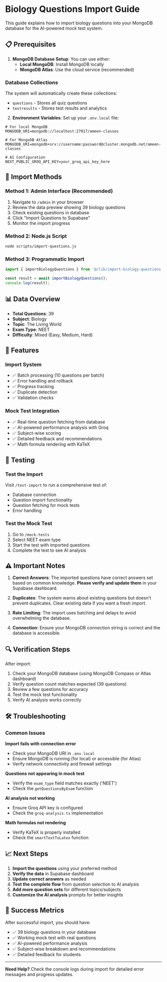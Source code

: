 # Biology Questions Import Guide

This guide explains how to import biology questions into your MongoDB database for the AI-powered mock test system.

## 📋 Prerequisites

1. **MongoDB Database Setup**: You can use either:
   - **Local MongoDB**: Install MongoDB locally
   - **MongoDB Atlas**: Use the cloud service (recommended)

### Database Collections
The system will automatically create these collections:
- `questions` - Stores all quiz questions
- `testresults` - Stores test results and analytics

2. **Environment Variables**: Set up your `.env.local` file:
```env
# For local MongoDB
MONGODB_URI=mongodb://localhost:27017/ameen-classes

# For MongoDB Atlas
MONGODB_URI=mongodb+srv://username:password@cluster.mongodb.net/ameen-classes

# AI Configuration
NEXT_PUBLIC_GROQ_API_KEY=your_groq_api_key_here
```

## 🚀 Import Methods

### Method 1: Admin Interface (Recommended)
1. Navigate to `/admin` in your browser
2. Review the data preview showing 39 biology questions
3. Check existing questions in database
4. Click "Import Questions to Supabase"
5. Monitor the import progress

### Method 2: Node.js Script
```bash
node scripts/import-questions.js
```

### Method 3: Programmatic Import
```typescript
import { importBiologyQuestions } from '@/lib/import-biology-questions';

const result = await importBiologyQuestions();
console.log(result);
```

## 📊 Data Overview

- **Total Questions**: 39
- **Subject**: Biology
- **Topic**: The Living World
- **Exam Type**: NEET
- **Difficulty**: Mixed (Easy, Medium, Hard)

## 🔧 Features

### Import System
- ✅ Batch processing (10 questions per batch)
- ✅ Error handling and rollback
- ✅ Progress tracking
- ✅ Duplicate detection
- ✅ Validation checks

### Mock Test Integration
- ✅ Real-time question fetching from database
- ✅ AI-powered performance analysis with Groq
- ✅ Subject-wise scoring
- ✅ Detailed feedback and recommendations
- ✅ Math formula rendering with KaTeX

## 🧪 Testing

### Test the Import
Visit `/test-import` to run a comprehensive test of:
- Database connection
- Question import functionality
- Question fetching for mock tests
- Error handling

### Test the Mock Test
1. Go to `/mock-tests`
2. Select NEET exam type
3. Start the test with imported questions
4. Complete the test to see AI analysis

## ⚠️ Important Notes

1. **Correct Answers**: The imported questions have correct answers set based on common knowledge. **Please verify and update them** in your Supabase dashboard.

2. **Duplicates**: The system warns about existing questions but doesn't prevent duplicates. Clear existing data if you want a fresh import.

3. **Rate Limiting**: The import uses batching and delays to avoid overwhelming the database.

4. **Connection**: Ensure your MongoDB connection string is correct and the database is accessible.

## 🔍 Verification Steps

After import:
1. Check your MongoDB database (using MongoDB Compass or Atlas dashboard)
2. Verify question count matches expected (39 questions)
3. Review a few questions for accuracy
4. Test the mock test functionality
5. Verify AI analysis works correctly

## 🛠️ Troubleshooting

### Common Issues

**Import fails with connection error**
- Check your MongoDB URI in `.env.local`
- Ensure MongoDB is running (for local) or accessible (for Atlas)
- Verify network connectivity and firewall settings

**Questions not appearing in mock test**
- Verify the `exam_type` field matches exactly ('NEET')
- Check the `getQuestionsByExam` function

**AI analysis not working**
- Ensure Groq API key is configured
- Check the `groq-analysis.ts` implementation

**Math formulas not rendering**
- Verify KaTeX is properly installed
- Check the `smartTextToLatex` function

## 📈 Next Steps

1. **Import the questions** using your preferred method
2. **Verify the data** in Supabase dashboard
3. **Update correct answers** as needed
4. **Test the complete flow** from question selection to AI analysis
5. **Add more question sets** for different topics/subjects
6. **Customize the AI analysis** prompts for better insights

## 🎯 Success Metrics

After successful import, you should have:
- ✅ 39 biology questions in your database
- ✅ Working mock test with real questions
- ✅ AI-powered performance analysis
- ✅ Subject-wise breakdown and recommendations
- ✅ Detailed feedback for students

---

**Need Help?** Check the console logs during import for detailed error messages and progress updates.
